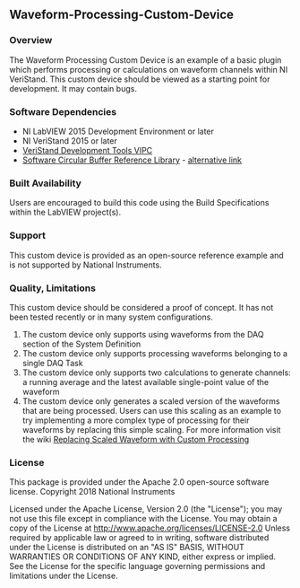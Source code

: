 ## Waveform-Processing-Custom-Device ##
### Overview ###
The Waveform Processing Custom Device is an example of a basic plugin which performs processing or calculations on waveform channels within NI VeriStand. This custom device should be viewed as a starting point for development. It may contain bugs. 

### Software Dependencies ###
* NI LabVIEW 2015 Development Environment or later
* NI VeriStand 2015 or later
* [VeriStand Development Tools VIPC](https://forums.ni.com/t5/NI-VeriStand-Add-Ons-Documents/VeriStand-Development-Tools-VIPC/ta-p/3632685)
* [Software Circular Buffer Reference Library](http://www.ni.com/example/30883/en/) - [alternative link](https://download.ni.com/pub/gdc/epd/zip_swcircularbuffer1_0_19.zip)


### Built Availability ###
Users are encouraged to build this code using the Build Specifications within the LabVIEW project(s). 

### Support ###
This custom device is provided as an open-source reference example and is not supported by National Instruments. 

### Quality, Limitations ###
This custom device should be considered a proof of concept. It has not been tested recently or in many system configurations. 
1. The custom device only supports using waveforms from the DAQ section of the System Definition
2. The custom device only supports processing waveforms belonging to a single DAQ Task
3. The custom device only supports two calculations to generate channels: a running average and the latest available single-point value of the waveform 
4. The custom device only generates a scaled version of the waveforms that are being processed. Users can use this scaling as an example to try implementing a more complex type of processing for their waveforms by replacing this simple scaling. For more information visit the wiki [Replacing Scaled Waveform with Custom Processing](https://github.com/NIVeriStandAdd-Ons/Waveform-Processing-Custom-Device/wiki/Replacing-Scaled-Waveform-with-Custom-Processing)

### License ###
This package is provided under the Apache 2.0 open-source software license.
Copyright 2018 National Instruments

Licensed under the Apache License, Version 2.0 (the "License"); you may not use this file except in compliance with the License.
You may obtain a copy of the License at 
http://www.apache.org/licenses/LICENSE-2.0
Unless required by applicable law or agreed to in writing, software distributed under the License is distributed on an "AS IS" BASIS, WITHOUT WARRANTIES OR CONDITIONS OF ANY KIND, either express or implied.
See the License for the specific language governing permissions and limitations under the License.

